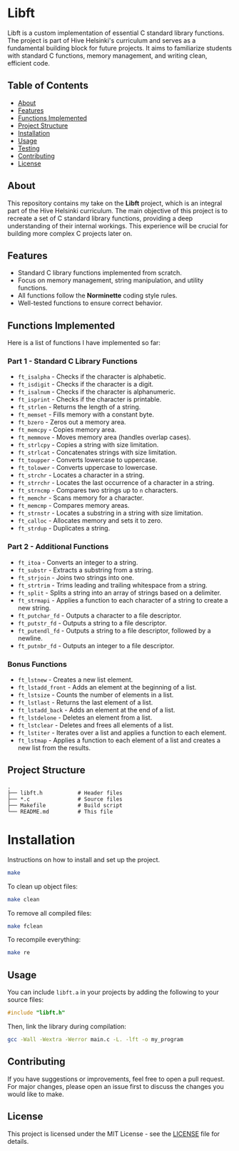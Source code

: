 # Libft

Libft is a custom implementation of essential C standard library functions. The project is part of Hive Helsinki's curriculum and serves as a fundamental building block for future projects. It aims to familiarize students with standard C functions, memory management, and writing clean, efficient code.

## Table of Contents

- [About](#about)
- [Features](#features)
- [Functions Implemented](#functions-implemented)
- [Project Structure](#project-structure)
- [Installation](#installation)
- [Usage](#usage)
- [Testing](#testing)
- [Contributing](#contributing)
- [License](#license)

## About

This repository contains my take on the **Libft** project, which is an integral part of the Hive Helsinki curriculum. The main objective of this project is to recreate a set of C standard library functions, providing a deep understanding of their internal workings. This experience will be crucial for building more complex C projects later on.

## Features

- Standard C library functions implemented from scratch.
- Focus on memory management, string manipulation, and utility functions.
- All functions follow the **Norminette** coding style rules.
- Well-tested functions to ensure correct behavior.

## Functions Implemented

Here is a list of functions I have implemented so far:

### Part 1 - Standard C Library Functions

- `ft_isalpha` - Checks if the character is alphabetic.
- `ft_isdigit` - Checks if the character is a digit.
- `ft_isalnum` - Checks if the character is alphanumeric.
- `ft_isprint` - Checks if the character is printable.
- `ft_strlen` - Returns the length of a string.
- `ft_memset` - Fills memory with a constant byte.
- `ft_bzero` - Zeros out a memory area.
- `ft_memcpy` - Copies memory area.
- `ft_memmove` - Moves memory area (handles overlap cases).
- `ft_strlcpy` - Copies a string with size limitation.
- `ft_strlcat` - Concatenates strings with size limitation.
- `ft_toupper` - Converts lowercase to uppercase.
- `ft_tolower` - Converts uppercase to lowercase.
- `ft_strchr` - Locates a character in a string.
- `ft_strrchr` - Locates the last occurrence of a character in a string.
- `ft_strncmp` - Compares two strings up to `n` characters.
- `ft_memchr` - Scans memory for a character.
- `ft_memcmp` - Compares memory areas.
- `ft_strnstr` - Locates a substring in a string with size limitation.
- `ft_calloc` - Allocates memory and sets it to zero.
- `ft_strdup` - Duplicates a string.

### Part 2 - Additional Functions

- `ft_itoa` - Converts an integer to a string.
- `ft_substr` - Extracts a substring from a string.
- `ft_strjoin` - Joins two strings into one.
- `ft_strtrim` - Trims leading and trailing whitespace from a string.
- `ft_split` - Splits a string into an array of strings based on a delimiter.
- `ft_strmapi` - Applies a function to each character of a string to create a new string.
- `ft_putchar_fd` - Outputs a character to a file descriptor.
- `ft_putstr_fd` - Outputs a string to a file descriptor.
- `ft_putendl_fd` - Outputs a string to a file descriptor, followed by a newline.
- `ft_putnbr_fd` - Outputs an integer to a file descriptor.

### Bonus Functions

- `ft_lstnew` - Creates a new list element.
- `ft_lstadd_front` - Adds an element at the beginning of a list.
- `ft_lstsize` - Counts the number of elements in a list.
- `ft_lstlast` - Returns the last element of a list.
- `ft_lstadd_back` - Adds an element at the end of a list.
- `ft_lstdelone` - Deletes an element from a list.
- `ft_lstclear` - Deletes and frees all elements of a list.
- `ft_lstiter` - Iterates over a list and applies a function to each element.
- `ft_lstmap` - Applies a function to each element of a list and creates a new list from the results.

## Project Structure

```
.
├── libft.h           # Header files
├── *.c               # Source files
├── Makefile          # Build script
└── README.md         # This file
```

# Installation

Instructions on how to install and set up the project.

```bash
make
```

To clean up object files:

```bash
make clean
```

To remove all compiled files:

```bash
make fclean
```

To recompile everything:

```bash
make re
```

## Usage

You can include `libft.a` in your projects by adding the following to your source files:

```c
#include "libft.h"
```

Then, link the library during compilation:

```bash
gcc -Wall -Wextra -Werror main.c -L. -lft -o my_program
```

## Contributing

If you have suggestions or improvements, feel free to open a pull request. For major changes, please open an issue first to discuss the changes you would like to make.

## License

This project is licensed under the MIT License - see the [LICENSE](LICENSE) file for details.
